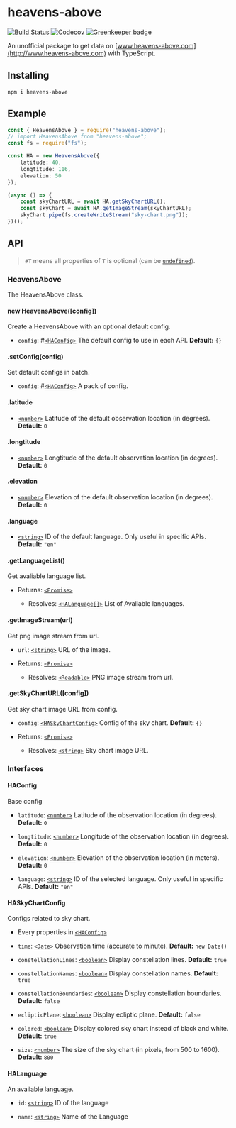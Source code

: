 # heavens-above

[![Build Status](https://travis-ci.org/littlepiggy03/heavens-above.svg?branch=master)](https://travis-ci.org/littlepiggy03/heavens-above)
[![Codecov](https://codecov.io/gh/littlepiggy03/heavens-above/branch/master/graph/badge.svg)](https://codecov.io/gh/littlepiggy03/heavens-above) [![Greenkeeper badge](https://badges.greenkeeper.io/littlepiggy03/heavens-above.svg)](https://greenkeeper.io/)

An unofficial package to get data on [www.heavens-above.com](http://www.heavens-above.com) with TypeScript.

## Installing

```shell
npm i heavens-above
```

## Example

```typescript
const { HeavensAbove } = require("heavens-above");
// import HeavensAbove from "heavens-above";
const fs = require("fs");

const HA = new HeavensAbove({
    latitude: 40,
    longtitude: 116,
    elevation: 50
});

(async () => {
    const skyChartURL = await HA.getSkyChartURL();
    const skyChart = await HA.getImageStream(skyChartURL);
    skyChart.pipe(fs.createWriteStream("sky-chart.png"));
})();
```

## API

> `#T` means all properties of `T` is optional (can be [`undefined`][undefined]).

### HeavensAbove

The HeavensAbove class.

#### new HeavensAbove([config])

Create a HeavensAbove with an optional default config.

- `config`: #[`<HAConfig>`](#haconfig) The default config to use in each API. **Default:** `{}`

#### .setConfig(config)

Set default configs in batch.

- `config`: #[`<HAConfig>`](#haconfig) A pack of config.

#### .latitude

- [`<number>`][number] Latitude of the default observation location (in degrees). **Default:** `0`

#### .longtitude

- [`<number>`][number] Longtitude of the default observation location (in degrees). **Default:** `0`

#### .elevation

- [`<number>`][number] Elevation of the default observation location (in degrees). **Default:** `0`

#### .language

- [`<string>`][string] ID of the default language. Only useful in specific APIs. **Default:** `"en"`

#### .getLanguageList()

Get avaliable language list.

- Returns: [`<Promise>`][promise]

    - Resolves: [`<HALanguage[]>`](#halanguage) List of Avaliable languages.

#### .getImageStream(url)

Get png image stream from url.

- `url`: [`<string>`][string] URL of the image.

- Returns: [`<Promise>`][promise]

    - Resolves: [`<Readable>`][readable] PNG image stream from url.

#### .getSkyChartURL([config])

Get sky chart image URL from config.

- `config`: [`<HASkyChartConfig>`](#haskychartconfig) Config of the sky chart. **Default:** `{}`

- Returns: [`<Promise>`][promise]

    - Resolves: [`<string>`][string] Sky chart image URL.

### Interfaces

#### HAConfig

Base config

- `latitude`: [`<number>`][number] Latitude of the observation location (in degrees). **Default:** `0`

- `longtitude`: [`<number>`][number] Longitude of the observation location (in degrees). **Default:** `0`

- `elevation`: [`<number>`][number] Elevation of the observation location (in meters). **Default:** `0`

- `language`: [`<string>`][string] ID of the selected language. Only useful in specific APIs. **Default:** `"en"`

#### HASkyChartConfig

Configs related to sky chart.

- Every properties in [`<HAConfig>`](#haconfig)

- `time`: [`<Date>`][date] Observation time (accurate to minute). **Default:** `new Date()`

- `constellationLines`: [`<boolean>`][boolean] Display constellation lines. **Default:** `true`

- `constellationNames`: [`<boolean>`][boolean] Display constellation names. **Default:** `true`

- `constellationBoundaries`: [`<boolean>`][boolean] Display constellation boundaries. **Default:** `false`

- `eclipticPlane`: [`<boolean>`][boolean] Display ecliptic plane. **Default:** `false`

- `colored`: [`<boolean>`][boolean] Display colored sky chart instead of black and white. **Default:** `true`

- `size`: [`<number>`][number] The size of the sky chart (in pixels, from 500 to 1600). **Default:** `800`

#### HALanguage

An available language.

- `id`: [`<string>`][string] ID of the language

- `name`: [`<string>`][string] Name of the Language

[boolean]: https://developer.mozilla.org/en-US/docs/Web/JavaScript/Data_structures#Boolean_type
[date]: https://developer.mozilla.org/en-US/docs/Web/JavaScript/Reference/Global_Objects/Date
[number]: https://developer.mozilla.org/en-US/docs/Web/JavaScript/Data_structures#Number_type
[promise]: https://developer.mozilla.org/en-US/docs/Web/JavaScript/Reference/Global_Objects/Promise
[string]: https://developer.mozilla.org/en-US/docs/Web/JavaScript/Data_structures#String_type
[undefined]: https://developer.mozilla.org/en-US/docs/Web/JavaScript/Data_structures#Undefined_type

[readable]: https://nodejs.org/api/stream.html#stream_readable_streams
